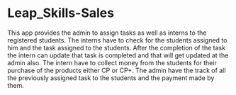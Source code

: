 # Leap_Skills-Sales
This app provides the admin to assign tasks as well as interns to the registered students. The interns have to check for the students assigned to him and the task assigned to the students. After the completion of the task the intern can update that task is completed and that will get updated at the admin also. The intern have to collect money from the students for their purchase of the products either CP or CP+. The admin have the track of all the previously assigned task to the students and the payment made by them.

